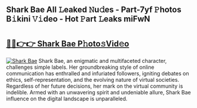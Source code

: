## Shark Bae All 𝙻eaked 𝙽u𝚍es - Part-7yf 𝙿hotos B𝚒kini 𝚅𝚒deo - Hot 𝙿art 𝙻eaks miFwN

# <h2><a href="http://ld5jwfb.urlbe.top/?page=Shark+Bae">🔗🔗👉👉 Shark Bae P𝚑oto𝚜Vid𝚎o</a></h2>

[![Shark Bae](https://i.imgur.com/eBuTRDB.gif)](http://ld5jwfb.urlbe.top/?page=Shark+Bae)
Shark Bae, an enigmatic and multifaceted character, challenges simple labels. Her groundbreaking style of online communication has enthralled and infuriated followers, igniting debates on ethics, self-representation, and the evolving nature of virtual societies. Regardless of her future decisions, her mark on the virtual community is indelible. Armed with an unwavering spirit and undeniable allure, Shark Bae influence on the digital landscape is unparalleled.
